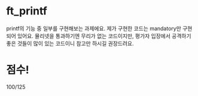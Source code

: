 # ft_printf
printf의 기능 중 일부를 구현해보는 과제에요. 제가 구현한 코드는 mandatory만 구현되어 있어요.
뮬리넷을 통과하기엔 무리가 없는 코드이지만, 평가자 입장에서 공격하기 좋은 것들이 많이 있는 코드이니 참고만 하시길 권장드려요.

# 점수!
100/125
